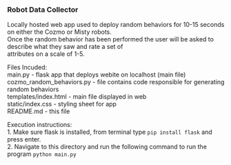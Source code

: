 ### Robot Data Collector

Locally hosted web app used to deploy random behaviors for 10-15 seconds on either the Cozmo or Misty robots.  
Once the random behavior has been performed the user will be asked to describe what they saw and rate a set of  
attributes on a scale of 1-5.

Files Incuded:  
    main.py - flask app that deploys webite on localhost (main file)  
    cozmo_random_behaviors.py - file contains code responsible for generating random behaviors  
    templates/index.html - main file displayed in web  
    static/index.css - styling sheet for app  
    README.md - this file  

Execution instructions:  
    1. Make sure flask is installed, from terminal type ```pip install flask``` and press enter.  
    2. Navigate to this directory and run the following command to run the program ```python main.py```  
    